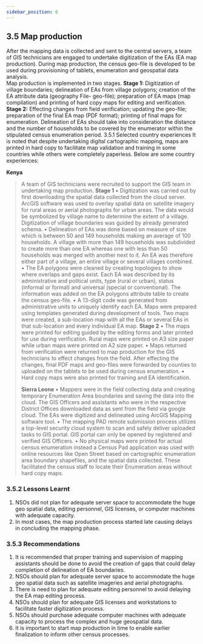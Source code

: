 ```yaml
---
sidebar_position: 6
---
```


## 3.5 Map production
After the mapping data is collected and sent to the central servers, a team of GIS technicians are engaged to undertake digitization of the EAs (EA map production). During map production, the census geo-file is developed to be used during provisioning of tablets, enumeration and geospatial data analysis.  
Map production is implemented in two stages. 
**Stage 1:** Digitization of village boundaries; delineation of EAs from village polygons; creation of the EA attribute data (geography File- geo-file); preparation of EA maps (map compilation) and printing of hard copy maps for editing and verification. 
**Stage 2:** Effecting changes from field verification; updating the geo-file; preparation of the final EA map (PDF format); printing of final maps for enumeration.
Delineation of EAs should take into consideration the distance and the number of households to be covered by the enumerator within the stipulated census enumeration period. 
3.5.1	Selected country experiences
It is noted that despite undertaking digital cartographic mapping, maps are printed in hard copy to facilitate map validation and training in some countries while others were completely paperless. Below are some country experiences:

**Kenya**
>A team of GIS technicians were recruited to support the GIS team in undertaking map production. 
>**Stage 1**
>•	Digitization was carried out by first downloading the spatial data collected from the cloud server. ArcGIS software was used to overlay spatial data on satellite imagery for rural areas or aerial photographs for urban areas.  The data would be symbolized by village name to determine the extent of a village. Digitization of village boundaries was guided by already generated schema. 
>•	Delineation of EAs was done based on measure of size which is between 50 and 149 households making an average of 100 households. A village with more than 149 households was subdivided to create more than one EA whereas one with less than 50 households was merged with another next to it. An EA was therefore either part of a village, an entire village or several villages combined. 
>•	The EA polygons were cleaned by creating topologies to show where overlaps and gaps exist. Each EA was described by its administrative and political units, type (rural or urban), status (informal or formal) and universal (special or conventional). The information was added on the EA polygons attribute table to create the census geo-file. 
>•	A 13-digit code was generated from administrative units to uniquely identify each EA. Maps were prepared using templates generated during development of tools. Two maps were created, a sub-location map with all the EAs or several EAs in that sub-location and every individual EA map. 
>**Stage 2**
>•	The maps were printed for editing guided by the editing forms and later printed for use during verification. Rural maps were printed on A3 size paper while urban maps were printed on A2 size paper. 
>•	Maps returned from verification were returned to map production for the GIS technicians to effect changes from the field. After effecting the changes, final PDF maps and geo-files were forwarded by counties to uploaded on the tablets to be used during census enumeration. 
>•	Hard copy maps were also printed for training and EA identification. 
>
>**Sierra Leone**
>•	Mappers were in the field collecting data and creating temporary Enumeration Area boundaries and saving the data into the cloud. The GIS Officers and assistants who were in the respective District Offices downloaded data as sent from the field via google cloud. The EAs were digitized and delineated using ArcGIS Mapping software tool. 
>•	The mapping PAD remote submission process utilizes a top-level security cloud system to scan and safely deliver uploaded tasks to GIS portal. GIS portal can only be opened by registered and verified GIS Officers. 
>•	No physical maps were printed for actual census enumeration instead a Census Pad application was used with online resources like Open Street based on cartographic enumeration area boundary shapefiles, and the spatial data collected. These facilitated the census staff to locate their Enumeration areas without hard copy maps. 
### 3.5.2	Lessons Learnt
1.	NSOs did not plan for adequate server space to accommodate the huge geo spatial data, editing personnel, GIS licenses, or computer machines with adequate capacity. 
2.	In most cases, the map production process started late causing delays in concluding the mapping phase.   

### 3.5.3	Recommendations
1.	It is recommended that proper training and supervision of mapping assistants should be done to avoid the creation of gaps that could delay completion of delineation of EA boundaries. 
2.	NSOs should plan for adequate server space to accommodate the huge geo spatial data such as satellite imageries and aerial photographs. 
3.	There is need to plan for adequate editing personnel to avoid delaying the EA map editing process. 
4.	NSOs should plan for adequate GIS licenses and workstations to facilitate faster digitization process.
5.	NSOs should purchase adequate computer machines  with adequate capacity to process the complex and huge geospatial data. 
6.	It is important to start map production in time to enable earlier finalization to inform other census processes.  
